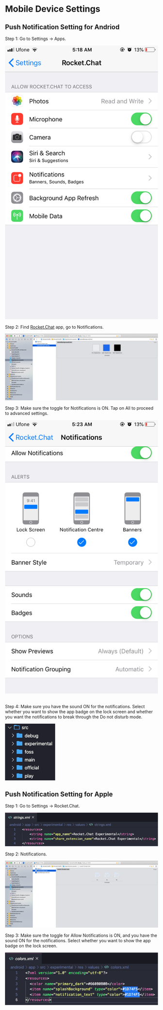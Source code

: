# Mobile Device Settings

## Push Notification Setting for Andriod 

Step 1: Go to Settings -> Apps.

![](<../../../.gitbook/assets/image (167).png>)

Step 2: Find [Rocket.Chat](http://rocket.chat) app, go to Notifications.

![](<../../../.gitbook/assets/image (170).png>)

Step 3: Make sure the toggle for Notifications is ON. Tap on All to proceed to advanced settings.

![](<../../../.gitbook/assets/image (168).png>)

\
Step 4: Make sure you have the sound ON for the notifications. Select whether you want to show the app badge on the lock screen and whether you want the notifications to break through the Do not disturb mode.

![](<../../../.gitbook/assets/image (171).png>)



## Push Notification Setting for Apple 

Step 1: Go to Settings -> Rocket.Chat.

![](<../../../.gitbook/assets/image (173).png>)

Step 2:  Notifications.

![](<../../../.gitbook/assets/image (169).png>)

Step 3: Make sure the toggle for Allow Notifications is ON, and you have the sound ON for the notifications. Select whether you want to show the app badge on the lock screen.

![](<../../../.gitbook/assets/image (172).png>)



